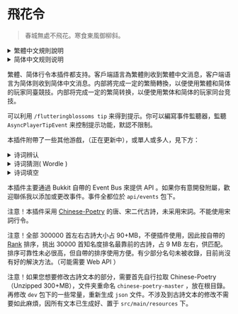 # 飛花令

> 春城無處不飛花。寒食東風御柳斜。

<details>
    <summary>繁體中文規則說明</summary>
    飛花令是文人雅集所行酒令。本插件飛花令規則與詩詞大會之飛花令規則類似，但略有不同。
    輸入指令 “/flutteringblossoms join” 加入游戲。
    首先，每位玩家各說一個字，作爲行令字僃選。之後將人氣最高的字作爲行令字。沒有行令字則默認為“花”。
    每一位玩家按照次序，説出一句含有這個行令字的詩句。行令字的位置不論。祇要含有行令字即視作有效。不能說和其他玩家重復的詩句。
    如行令字為“月”，甲說“七月流火”，乙說“七月流火，九月授衣”，均對。乙雖然第一句與甲重，但第二句不重。
    如行令字為“花”，有三位玩家參與。甲說“春江花朝秋月夜”，乙說“年年歲歲花相似”，丙說“人面桃花相映紅”。三位玩家全部説完則為一輪，此時又輪到甲。甲說“花間一壺酒”。乙丙在規定時間内不能對令，淘汰。
    當然，考慮到打字常會出錯，只要在規定時間内就可以修改自己的錯誤答案。
    每次對令都必須在消息的最前方加上“行令”二字。如“行令 春城無處不飛花”。
</details>

<details>
    <summary>简体中文规则说明</summary>
    飞花令是文人雅集所行酒令。本插件飞花令规则与诗词大会之飞花令规则类似，但略有不同。
    输入指令 “/flutteringblossoms join” 加入游戏。
    首先，每位玩家各说一个字，作为行令字备选。之后将人气最高的字作为行令字。没有行令字则默认为“花”。
    每一位玩家按照次序，说出一句含有行令字的诗句。行令字的位置不论。只要含有这个字即视作有效。不能说和其他玩家重复的诗句。
    如行令字为“月”，甲说“七月流火”，乙说“七月流火，九月授衣”，均对。乙虽然第一句与甲重，但第二句不重。
    如行令字为“花”，有三位玩家参与。甲说“春江花朝秋月夜”，乙说“年年岁岁花相似”，丙说“人面桃花相映红”。三位玩家全部说完则为一轮，此時又轮到甲。甲说“花间一壶酒”。乙丙在规定时间内不能对令，淘汰。
    当然，考虑到打字常会出错，只要在规定时间内就可以修改自己的错误答案。
    每次对令都必须在消息的最前方加上“行令”二字。如“行令 春城无处不飞花”。
</details>

繁體、简体行令本插件都支持。客戶端語言為繁體則收到繁體中文消息，客户端语言为简体则收到简体中文消息。内部將完成一定的繁簡轉換，以便使用繁體和简体的玩家同臺競技。内部将完成一定的繁简转换，以便使用繁体和简体的玩家同台竞技。

可以利用 `/flutteringblossoms tip` 来得到提示。你可以編寫事件監聽器，監聽 `AsyncPlayerTipEvent` 来控制提示功能，默認不限制。

本插件附帶了一些其他游戲，（正在更新中），或單人或多人，見下方：

<details>
    <summary>诗词辨认</summary>
    输入指令“/poetryidentification join” 加入游戏。
    这之后，将会显示一组乱序的字，玩家需要排列出一句正确的诗句。五言诗句有两个字作为干扰项（七选五），七言诗句有五个字作为干扰项（十二选七）。所有诗句全部来自《唐诗三百首》。
    每次答题都必须在消息前加上“辨诗”二字，繁简均可。
    最快排列正确者答对这一题。答对题数最多者获胜。
    如有一组字：
    “春，城，无，处，不，飞，花，寒，食，东，风，御”，则玩家输入“辨诗 春城无处不飞花”即为正确。
</details>

<details>
    <summary>诗词猜测( Wordle )</summary>
    输入指令“/poetrywordle join” 加入游戏。
    这之后，需要猜测一句五言或七言诗句。所有诗句全部来自《唐诗三百首》。
    可以使用提示功能显示诗句作者以及诗句中某个位置的字。之所以提供作者是因为唐诗三百首选诗时限制了同一个作者选入的诗篇数目。
    也可以直接进行猜测，反馈的结果中绿色代表字的位置正确，黄色代表原诗包含此字但位置错误。红色代表没有此字。
    如答案是“闲来垂钓碧溪上”，猜测“孤帆远影碧空尽”，则碧显示为绿色，其他字均为红色。
    每次答题都必须在消息前加上“猜诗”二字，繁简均可。
</details>

<details>
    <summary>诗词填空</summary>
    输入指令“/poetryfilling join” 加入游戏。
    这之后，将会显示一句诗。诗中有一到两个字被抹去，需要玩家填空。所有诗句全部来自《唐诗三百首》。
    每次答题都必须在消息前加上“填空”二字，繁简均可。
    最快填出者答对这一题。答对题数最多者获胜。
    如有一句诗：
    “后宫佳丽 _ _ 人”，则玩家输入“填空 三千”即为正确。
</details>

本插件主要通過 Bukkit 自帶的 Event Bus 來提供 API 。如果你有意開發附屬，歡迎聯係我以添加或更改事件。事件全都位於 `api/events` 包下。



注意！本插件采用 [Chinese-Poetry](www.github.com/Chinese-Poetry/Chinese-Poetry) 的唐、宋二代古詩，未采用宋詞。不能使用宋詞行令。

注意！全部 300000 首左右古詩大小占 90+MB，不便插件使用，因此按自帶的 [Rank](https://github.com/chinese-poetry/chinese-poetry/tree/master/rank) 排序，挑出 30000 首知名度排名最靠前的古詩，占 9 MB 左右，供匹配。排序可靠性未必很高，但自帶的排序使用方便。有少部分名句未被收錄，目前尚沒有好的解決方法。（可能需要 Web API ）

注意！如果您想要修改古詩文本的部分，需要首先自行拉取 Chinese-Poetry （Unzipped 300+MB），文件夹重命名 `chinese-poetry-master` ，放在根目錄。再修改 `dev` 包下的一些常量，重新生成 `json` 文件。不涉及到古詩文本的修改不需要如此麻煩，因所有文本已生成好、置于 `src/main/resources` 下。

